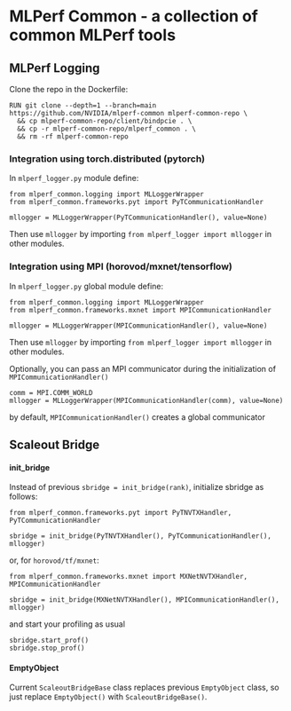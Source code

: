 # MLPerf Common - a collection of common MLPerf tools


## MLPerf Logging

Clone the repo in the Dockerfile:
```
RUN git clone --depth=1 --branch=main https://github.com/NVIDIA/mlperf-common mlperf-common-repo \
  && cp mlperf-common-repo/client/bindpcie . \
  && cp -r mlperf-common-repo/mlperf_common . \
  && rm -rf mlperf-common-repo
 ```

### Integration using torch.distributed (pytorch)

In `mlperf_logger.py` module define:
```
from mlperf_common.logging import MLLoggerWrapper
from mlperf_common.frameworks.pyt import PyTCommunicationHandler

mllogger = MLLoggerWrapper(PyTCommunicationHandler(), value=None)
```
Then use `mllogger` by importing `from mlperf_logger import mllogger` in other modules.

### Integration using MPI (horovod/mxnet/tensorflow)

In `mlperf_logger.py` global module define:
```
from mlperf_common.logging import MLLoggerWrapper
from mlperf_common.frameworks.mxnet import MPICommunicationHandler

mllogger = MLLoggerWrapper(MPICommunicationHandler(), value=None)
```
Then use `mllogger` by importing `from mlperf_logger import mllogger` in other modules.

Optionally, you can pass an MPI communicator during the initialization of `MPICommunicationHandler()`
```
comm = MPI.COMM_WORLD
mllogger = MLLoggerWrapper(MPICommunicationHandler(comm), value=None)
```
by default, `MPICommunicationHandler()` creates a global communicator

## Scaleout Bridge

#### init_bridge
Instead of previous `sbridge = init_bridge(rank)`, initialize sbridge as follows:
```
from mlperf_common.frameworks.pyt import PyTNVTXHandler, PyTCommunicationHandler

sbridge = init_bridge(PyTNVTXHandler(), PyTCommunicationHandler(), mllogger)
```
or, for `horovod/tf/mxnet`:
```
from mlperf_common.frameworks.mxnet import MXNetNVTXHandler, MPICommunicationHandler

sbridge = init_bridge(MXNetNVTXHandler(), MPICommunicationHandler(), mllogger)
```
and start your profiling as usual
```
sbridge.start_prof()
sbridge.stop_prof()
```

#### EmptyObject
Current `ScaleoutBridgeBase` class replaces previous `EmptyObject` class,
so just replace `EmptyObject()` with `ScaleoutBridgeBase()`.